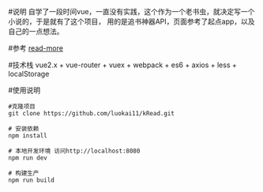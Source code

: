 
#说明
	自学了一段时间vue，一直没有实践，这个作为一个老书虫，就决定写一个小说的，于是就有了这个项目，
	用的是追书神器API，页面参考了起点app，以及自己的一点想法。

#参考
	[read-more](https://github.com/XNAL/ReadMore)

#技术栈
	vue2.x + vue-router + vuex + webpack + es6 + axios + less + localStorage

#使用说明

	#克隆项目
	git clone https://github.com/luokai11/kRead.git

	# 安装依赖
	npm install

	# 本地开发环境 访问http://localhost:8080
	npm run dev

	# 构建生产
	npm run build